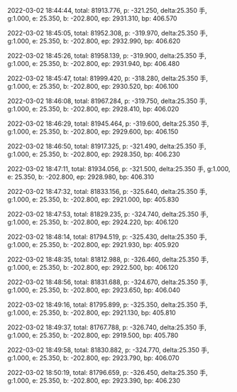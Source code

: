 2022-03-02 18:44:44, total: 81913.776, p: -321.250, delta:25.350 手, g:1.000, e: 25.350, b: -202.800, ep: 2931.310, bp: 406.570

2022-03-02 18:45:05, total: 81952.308, p: -319.970, delta:25.350 手, g:1.000, e: 25.350, b: -202.800, ep: 2932.990, bp: 406.620

2022-03-02 18:45:26, total: 81958.139, p: -319.900, delta:25.350 手, g:1.000, e: 25.350, b: -202.800, ep: 2931.940, bp: 406.480

2022-03-02 18:45:47, total: 81999.420, p: -318.280, delta:25.350 手, g:1.000, e: 25.350, b: -202.800, ep: 2930.520, bp: 406.100

2022-03-02 18:46:08, total: 81967.284, p: -319.750, delta:25.350 手, g:1.000, e: 25.350, b: -202.800, ep: 2928.410, bp: 406.020

2022-03-02 18:46:29, total: 81945.464, p: -319.600, delta:25.350 手, g:1.000, e: 25.350, b: -202.800, ep: 2929.600, bp: 406.150

2022-03-02 18:46:50, total: 81917.325, p: -321.490, delta:25.350 手, g:1.000, e: 25.350, b: -202.800, ep: 2928.350, bp: 406.230

2022-03-02 18:47:11, total: 81934.056, p: -321.500, delta:25.350 手, g:1.000, e: 25.350, b: -202.800, ep: 2928.980, bp: 406.310

2022-03-02 18:47:32, total: 81833.156, p: -325.640, delta:25.350 手, g:1.000, e: 25.350, b: -202.800, ep: 2921.000, bp: 405.830

2022-03-02 18:47:53, total: 81829.235, p: -324.740, delta:25.350 手, g:1.000, e: 25.350, b: -202.800, ep: 2924.220, bp: 406.120

2022-03-02 18:48:14, total: 81794.519, p: -325.430, delta:25.350 手, g:1.000, e: 25.350, b: -202.800, ep: 2921.930, bp: 405.920

2022-03-02 18:48:35, total: 81812.988, p: -326.460, delta:25.350 手, g:1.000, e: 25.350, b: -202.800, ep: 2922.500, bp: 406.120

2022-03-02 18:48:56, total: 81831.688, p: -324.670, delta:25.350 手, g:1.000, e: 25.350, b: -202.800, ep: 2923.650, bp: 406.040

2022-03-02 18:49:16, total: 81795.899, p: -325.350, delta:25.350 手, g:1.000, e: 25.350, b: -202.800, ep: 2921.130, bp: 405.810

2022-03-02 18:49:37, total: 81767.788, p: -326.740, delta:25.350 手, g:1.000, e: 25.350, b: -202.800, ep: 2919.500, bp: 405.780

2022-03-02 18:49:58, total: 81830.882, p: -324.770, delta:25.350 手, g:1.000, e: 25.350, b: -202.800, ep: 2923.790, bp: 406.070

2022-03-02 18:50:19, total: 81796.659, p: -326.450, delta:25.350 手, g:1.000, e: 25.350, b: -202.800, ep: 2923.390, bp: 406.230